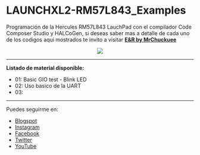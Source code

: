 # LAUNCHXL2-RM57L843_Examples

Programación de la Hercules RM57L843 LauchPad con el compilador Code Composer Studio y HALCoGen, si deseas saber mas a detalle de cada uno de los codigos aqui mostrados te invito a visitar [**E&R by MrChuckuee**](https://mrchunckuee.blogspot.com/p/hercules-rm57l843-launchpad-development.html)

<p align="center">
  <img src="https://3.bp.blogspot.com/-1IwrmR8EXY8/WtF_vH7YPKI/AAAAAAAAGYw/4u8M9qFg7Rcdx4H_Dqpqe0dtqQMqE98XwCLcBGAs/s1600/Hercules%2BRM57Lx%2BLaunchPad.jpg"/>
</p>

***
**Listado de material disponible:**
- 01: Basic GIO test - Blink LED
- 02: Uso basico de la UART
- 03:

***
Puedes seguirme en:
- [Blogspot](http://mrchunckuee.blogspot.com)
- [Instagram](https://www.instagram.com/mrchunckuee_electronics/)
- [Facebook](https://www.facebook.com/MrChunckueeElectronics)
- [Twitter](https://twitter.com/MrChunckuee)
- [YouTube](https://www.youtube.com/@MrChunckueeElectronics)
